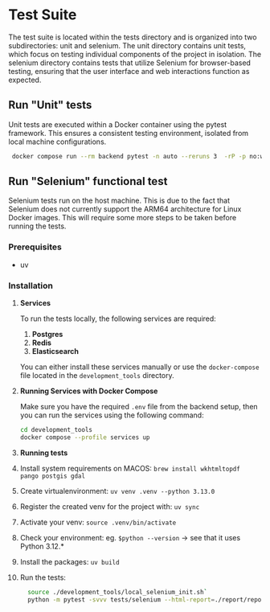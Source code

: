 # Test Suite

The test suite is located within the tests directory and is organized into two subdirectories: unit and selenium. 
The unit directory contains unit tests, which focus on testing individual components of the project in isolation. 
The selenium directory contains tests that utilize Selenium for browser-based testing,
ensuring that the user interface and web interactions function as expected.

## Run "Unit" tests 
Unit tests are executed within a Docker container using the pytest framework.
This ensures a consistent testing environment, isolated from local machine configurations.
   ```bash
    docker compose run --rm backend pytest -n auto --reruns 3  -rP -p no:warnings --cov-report= --capture=sys  ./tests/unit
   ```


## Run "Selenium" functional test


Selenium tests run on the host machine. 
This is due to the fact that Selenium does not currently support the ARM64 architecture for Linux Docker images.
This will require some more steps to be taken before running the tests.
### Prerequisites
- uv

### Installation
1. **Services**

   To run the tests locally, the following services are required:
   
   1. **Postgres**
   1. **Redis**
   1. **Elasticsearch**
   
   You can either install these services manually or use the `docker-compose` file located in the `development_tools` directory.

2. **Running Services with Docker Compose**
   
   Make sure you have the required `.env` file from the backend setup, then you can run the services using the following command:

   ```bash
   cd development_tools
   docker compose --profile services up
   ```
3. **Running tests**

1. Install system requirements on MACOS:
   `brew install wkhtmltopdf pango postgis gdal`
2. Create virtualenvironment:
    `uv venv .venv --python 3.13.0`
3. Register the created venv for the project with: 
    `uv sync` 
4. Activate your venv: 
    `source .venv/bin/activate`
5. Check your environment:
    eg. `$python --version` -> see that it uses Python 3.12.*
6. Install the packages:
    `uv build`
7. Run the tests:
    ```bash
      source ./development_tools/local_selenium_init.sh`
      python -m pytest -svvv tests/selenium --html-report=./report/report.html`
    ```
